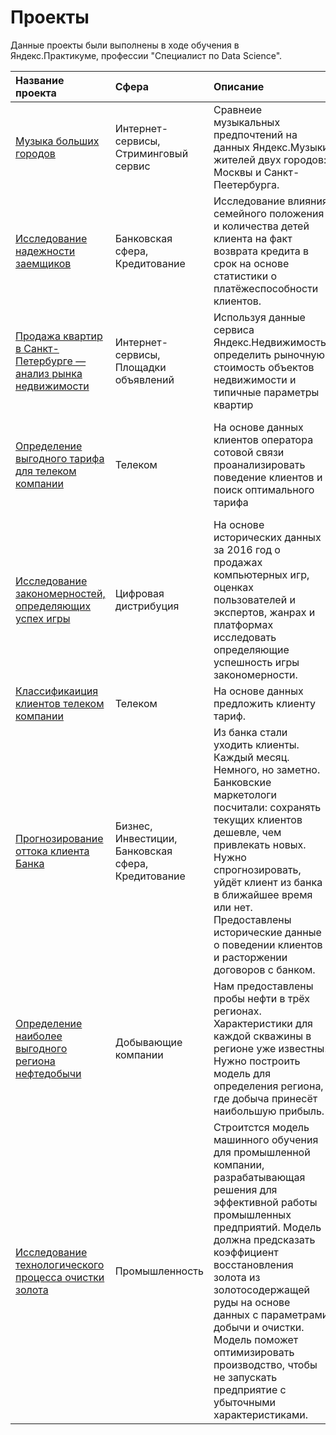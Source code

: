 # Проекты

Данные проекты были выполнены в ходе обучения в Яндекс.Практикуме, профессии "Специалист по Data Science".

| Название проекта | Сфера | Описание | Навыки и инструменты |
|:-----------------|:------|:---------|:---------------------|
|[Музыка больших городов](https://github.com/TrefilovaDiana/portfolio/tree/main/Big_cities_music)|Интернет-сервисы, Стриминговый сервис|Сравнеие музыкальных предпочтений на данных Яндекс.Музыки жителей двух городов: Москвы и Санкт-Пеетербурга.|*Python*, *pandas*|
|[Исследование надежности заемщиков](https://github.com/TrefilovaDiana/portfolio/tree/main/Reliability_of_borrowers_research)|Банковская сфера, Кредитование|Исследование влияния семейного положения и количества детей клиента на факт возврата кредита в срок на основе статистики о платёжеспособности клиентов.|*Python*, *pandas*, *предобработка данных*|
|[Продажа квартир в Санкт-Петербурге — анализ рынка недвижимости](https://github.com/TrefilovaDiana/portfolio/tree/main/Real_estate_prices_research)|Интернет-сервисы, Площадки объявлений|Используя данные сервиса Яндекс.Недвижимость, определить рыночную стоимость объектов недвижимости и типичные параметры квартир|*Python*, *pandas*, *matplotlib*, *исследовательский анализ данных*, *визуализация данных*, *предобработка данных*|
|[Определение выгодного тарифа для телеком компании](https://github.com/TrefilovaDiana/portfolio/tree/main/Optimal_tariff)|Телеком|На основе данных клиентов оператора сотовой связи проанализировать поведение клиентов и поиск оптимального тарифа|*Python*, *pandas*, *matplotlib*, *NumPy*, *SciPy*, *описательная статистика*, *проверка статистических гипотез*|
|[Исследование закономерностей, определяющих успех игры](https://github.com/TrefilovaDiana/portfolio/tree/main/Success_of_the_game_research)|Цифровая дистрибуция|На основе исторических данных за 2016 год о продажах компьютерных игр, оценках пользователей и экспертов, жанрах и платформах исследовать определяющие успешность игры закономерности.|*Python*, *pandas*, *matplotlib*, *SciPy*, *предобработка данных*, *исследовательский анализ данных*, *визуализация данных*, *проверка статистических гипотез*|
|[Классификаиция клиентов телеком компании](https://github.com/TrefilovaDiana/portfolio/tree/main/Tariff_recommendation)|Телеком|На основе данных предложить клиенту тариф.|*Python*, *pandas*, *scikit-learn*|
|[Прогнозирование оттока клиента Банка](https://github.com/TrefilovaDiana/portfolio/tree/main/Forecasting_bank_customer_churn)|Бизнес, Инвестиции, Банковская сфера, Кредитование|Из банка стали уходить клиенты. Каждый месяц. Немного, но заметно. Банковские маркетологи посчитали: сохранять текущих клиентов дешевле, чем привлекать новых. Нужно спрогнозировать, уйдёт клиент из банка в ближайшее время или нет. Предоставлены исторические данные о поведении клиентов и расторжении договоров с банком.|*Python*, *pandas*, *matplotlib*, *scikit-learn*|
|[Определение наиболее выгодного региона нефтедобычи](https://github.com/TrefilovaDiana/portfolio/tree/main/Determining_the_most_profitable_oil_production_region)|Добывающие компании|Нам предоставлены пробы нефти в трёх регионах. Характеристики для каждой скважины в регионе уже известны. Нужно построить модель для определения региона, где добыча принесёт наибольшую прибыль.|*Python*, *pandas*, *scikit-learn*, *бутстреп*|
|[Исследование технологического процесса очистки золота](https://github.com/TrefilovaDiana/portfolio/tree/main/Technological_process_of-gold_purification_research)|Промышленность|Строитстся модель машинного обучения для промышленной компании, разрабатывающая решения для эффективной работы промышленных предприятий. Модель должна предсказать коэффициент восстановления золота из золотосодержащей руды на основе данных с параметрами добычи и очистки. Модель поможет оптимизировать производство, чтобы не запускать предприятие с убыточными характеристиками.|*Python*, *pandas*, *matplotlib*, *NumPy*, *scikit-learn*, *исследовательский анализ данных*|
